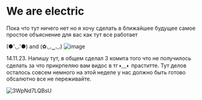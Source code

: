 # We are electric

Пока что тут ничего нет но я хочу сделать в ближайшее будущее самое простое объяснение для вас как тут все работает

(●'◡'●)  and (✿◡‿◡)
![image](https://github.com/Rwon1/We_are_electric/assets/125397526/35a773e3-5c04-4d94-9093-eb431fad51b3)

14.11.23. Напишу тут, в общем сделал 3 комита того что не получилось сделать за что прикрпеляю вам видос в тг◑﹏◐ праститте. Тут делов осталось совсем немного на этой неделе у нас должно быть готово обсалютно все не переживайте.

![3WpNd7LQBsU](https://github.com/Rwon1/We_are_electric/assets/125397526/bfd48165-2305-45a8-b9ee-47fe3f9479ac)
